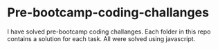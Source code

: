 # Pre-bootcamp-coding-challanges

I have solved pre-bootcamp coding challanges.
Each folder in this repo contains a solution for each task.
All were solved using javascript.